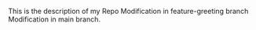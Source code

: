 This is the description of my Repo
Modification in feature-greeting branch
Modification in main branch.
